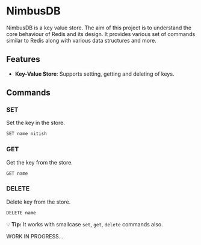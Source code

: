 # NimbusDB

NimbusDB is a key value store. The aim of this project is to understand the core behaviour 
of Redis and its design. It provides various set of commands similar to Redis along with 
various data structures and more.

## Features
- **Key-Value Store**: Supports setting, getting and deleting of keys.


## Commands
### SET
Set the key in the store.
```zsh
SET name nitish
```

### GET
Get the key from the store.
```zsh
GET name
```

### DELETE
Delete key from the store.
```zsh
DELETE name
```
💡 **Tip:** It works with smallcase `set`, `get`, `delete` commands also.


WORK IN PROGRESS...

